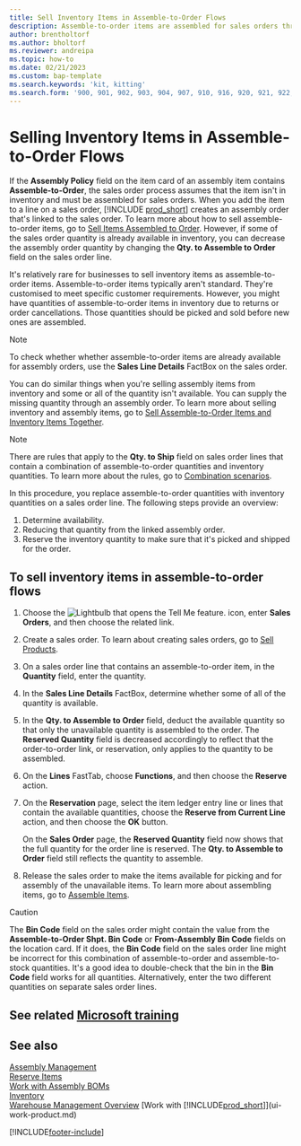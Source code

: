 ```yaml
---
title: Sell Inventory Items in Assemble-to-Order Flows
description: Assemble-to-order items are assembled for sales orders through an assembly order.
author: brentholtorf
ms.author: bholtorf
ms.reviewer: andreipa
ms.topic: how-to
ms.date: 02/21/2023
ms.custom: bap-template
ms.search.keywords: 'kit, kitting'
ms.search.form: '900, 901, 902, 903, 904, 907, 910, 916, 920, 921, 922, 923, 940, 941, 942, 930, 931, 932, 914, 915, 905'
---
```

# <a name="selling-inventory-items-in-assemble-to-order-flows" />Selling Inventory Items in Assemble-to-Order Flows

If the **Assembly Policy** field on the item card of an assembly item contains **Assemble-to-Order**, the sales order process assumes that the item isn't in inventory and must be assembled for sales orders. When you add the item to a line on a sales order, [!INCLUDE [prod_short](includes/prod_short.md)] creates an assembly order that's linked to the sales order. To learn more about how to sell assemble-to-order items, go to [Sell Items Assembled to Order](assembly-how-to-sell-items-assembled-to-order.md). However, if some of the sales order quantity is already available in inventory, you can decrease the assembly order quantity by changing the **Qty. to Assemble to Order** field on the sales order line.  

It's relatively rare for businesses to sell inventory items as assemble-to-order items. Assemble-to-order items typically aren't standard. They're customised to meet specific customer requirements. However, you might have quantities of assemble-to-order items in inventory due to returns or order cancellations. Those quantities should be picked and sold before new ones are assembled.  

> [!NOTE]  
> To check whether whether assemble-to-order items are already available for assembly orders, use the **Sales Line Details** FactBox on the sales order.  

You can do similar things when you're selling assembly items from inventory and some or all of the quantity isn't available. You can supply the missing quantity through an assembly order. To learn more about selling inventory and assembly items, go to [Sell Assemble-to-Order Items and Inventory Items Together](assembly-how-to-sell-assemble-to-order-items-and-inventory-items-together.md).  

> [!NOTE]  
> There are rules that apply to the **Qty. to Ship** field on sales order lines that contain a combination of assemble-to-order quantities and inventory quantities. To learn more about the rules, go to [Combination scenarios](assembly-assemble-to-order-or-assemble-to-stock.md#combination-scenarios).  

In this procedure, you replace assemble-to-order quantities with inventory quantities on a sales order line. The following steps provide an overview:

1. Determine availability.
2. Reducing that quantity from the linked assembly order.
3. Reserve the inventory quantity to make sure that it's picked and shipped for the order.  

## <a name="to-sell-inventory-items-in-assemble-to-order-flows" />To sell inventory items in assemble-to-order flows

1. Choose the ![Lightbulb that opens the Tell Me feature.](media/ui-search/search_small.png "Tell me what you want to do") icon, enter **Sales Orders**, and then choose the related link.  
2. Create a sales order. To learn about creating sales orders, go to [Sell Products](sales-how-sell-products.md).  
3. On a sales order line that contains an assemble-to-order item, in the **Quantity** field, enter the quantity.  
4. In the **Sales Line Details** FactBox, determine whether some of all of the quantity is available.  
5. In the **Qty. to Assemble to Order** field, deduct the available quantity so that only the unavailable quantity is assembled to the order. The **Reserved Quantity** field is decreased accordingly to reflect that the order-to-order link, or reservation, only applies to the quantity to be assembled.  
6. On the **Lines** FastTab, choose **Functions**, and then choose the **Reserve** action.  
7. On the **Reservation** page, select the item ledger entry line or lines that contain the available quantities, choose the **Reserve from Current Line** action, and then choose the **OK** button.  

    On the **Sales Order** page, the **Reserved Quantity** field now shows that the full quantity for the order line is reserved. The **Qty. to Assemble to Order** field still reflects the quantity to assemble.  

8. Release the sales order to make the items available for picking and for assembly of the unavailable items. To learn more about assembling items, go to [Assemble Items](assembly-how-to-assemble-items.md).  

> [!CAUTION]  
> The **Bin Code** field on the sales order might contain the value from the **Assemble-to-Order Shpt. Bin Code** or **From-Assembly Bin Code** fields on the location card. If it does, the **Bin Code** field on the sales order line might be incorrect for this combination of assemble-to-order and assemble-to-stock quantities. It's a good idea to double-check that the bin in the **Bin Code** field works for all quantities. Alternatively, enter the two different quantities on separate sales order lines.  

## <a name="see-related-microsoft-trainingtrainingmodulesassemble-to-order-dynamics--business-central" />See related [Microsoft training](/training/modules/assemble-to-order-dynamics-365-business-central/)

## <a name="see-also" />See also

[Assembly Management](assembly-assemble-items.md)  
[Reserve Items](inventory-how-to-reserve-items.md)  
[Work with Assembly BOMs](assembly-how-work-assembly-boms.md)  
[Inventory](inventory-manage-inventory.md)  
[Warehouse Management Overview](design-details-warehouse-management.md)
[Work with [!INCLUDE[prod_short](includes/prod_short.md)]](ui-work-product.md)


[!INCLUDE[footer-include](includes/footer-banner.md)]
